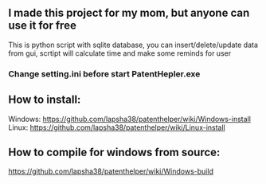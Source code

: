## I made this project for my mom, but anyone can use it for free
This is python script with sqlite database, you can insert/delete/update data from gui, scrtipt will calculate time and make some reminds for user  
  
### Change setting.ini before start PatentHepler.exe

## How to install:
Windows: https://github.com/lapsha38/patenthelper/wiki/Windows-install  
Linux: https://github.com/lapsha38/patenthelper/wiki/Linux-install  
## How to compile for windows from source:
https://github.com/lapsha38/patenthelper/wiki/Windows-build
